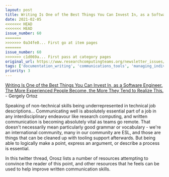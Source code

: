 ```yaml
---
layout: post
title: Writing Is One of the Best Things You Can Invest In, as a Software Engineer. The More Experienced People Become, the More They Tend to Realize This. - Gergely Ortoz
date: 2021-02-05
<<<<<<< HEAD
<<<<<<< HEAD
issue_number: 60
=======
>>>>>>> 0a34fe0... First go at item pages
=======
issue_number: 60
>>>>>>> c1d069a... First pass at category pages
original_url: https://www.researchcomputingteams.org/newsletter_issues/0060
tags: ['documentation_writing', 'communications_tools', 'managing_individuals', 'managing_your_career']
priority: 3
---
```


<!-- markdownlint-disable MD033 -->
<!-- markdownlint-disable MD041 -->
<!-- markdownlint-disable MD049 -->

[Writing Is One of the Best Things You Can Invest In, as a Software Engineer. The More Experienced People Become, the More They Tend to Realize This.](https://twitter.com/GergelyOrosz/status/1353661833236926470) - Gergely Ortoz

Speaking of non-technical skills being underrepresented in technical job descriptions...
Communicating well is absolutely essential part of a job in any interdisciplinary endeavour like research computing, and written communication is becoming absolutely vital as teams go remote. That doesn't necessarily mean particularly good grammar or vocabulary - we're an international community, many in our community are ESL, and those are things that can be cleaned up with tooling support afterwards. But being able to logically make a point, express an argument, or describe a process is essential.

In this twitter thread, Orosz lists a number of resources attempting to convince the reader of this point, and other resources that he feels can be used to help improve written communication skills.

